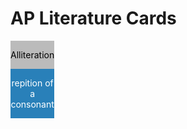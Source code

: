 <html>
  <head><h1>AP Literature Cards</h1></head>
  <body>
   <style>
.flip-card {
  background-color: transparent;
  width: 300 px;
  height: 300 px;
  perspective: 1000 px;
}
.flip-card-inner {
  position: relative;
  width: 100 %;
  height: 100 %;
  text-align: center;
  transition: transform 0.6 s;
  transform-style: preserve-3d;
  box-shadow: 0 4 px 8 px 0 rgba (0,0,0,0.2);
}
.flip-card:hover .flip-card-inner {
  transform: rotateY (180 deg);
}
.flip-card-front, .flip-card-back {
  position: absolute;
  width: 100 %;
  height: 100 %;
  -webkit-backface-visibility: hidden;
  backface-visibility: hidden;
}
.flip-card-front {
  background-color: #bbb;
  color: black;
}
.flip-card-back {
  background-color: #2980b9;
  color: white;
  transform: rotateY (180 deg);
}
</style>
<body>
<div class="flip-card">
  <div class="flip-card-inner">
    <div class="flip-card-front">
      <p>Alliteration</p>
    <div class="flip-card-back">
      <p>repition of a consonant</p> 
    </div>
  </div>
</div>
  </body>
</html>
